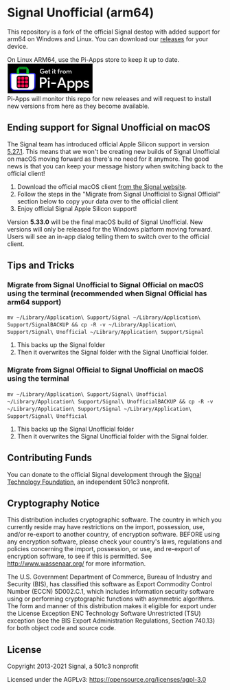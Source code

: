 <!-- Copyright 2014-2021 Signal Messenger, LLC -->
<!-- SPDX-License-Identifier: AGPL-3.0-only -->
# Signal Unofficial (arm64)

This repository is a fork of the official Signal destop with added support for arm64 on Windows and Linux. You can download our [releases](https://github.com/dennisameling/Signal-Desktop/releases) for your device.

On Linux ARM64, use the Pi-Apps store to keep it up to date.  
[![badge](https://github.com/Botspot/pi-apps/blob/master/icons/badge.png?raw=true)](https://github.com/Botspot/pi-apps)  
Pi-Apps will monitor this repo for new releases and will request to install new versions from here as they become available.  

## Ending support for Signal Unofficial on macOS

The Signal team has introduced official Apple Silicon support in version [5.27.1](https://github.com/signalapp/Signal-Desktop/releases/tag/v5.27.1). This means that we won't be creating new builds of Signal Unofficial on macOS moving forward as there's no need for it anymore. The good news is that you can keep your message history when switching back to the official client!

1. Download the official macOS client [from the Signal website](https://signal.org/nl/download/).
2. Follow the steps in the "Migrate from Signal Unofficial to Signal Official" section below to copy your data over to the official client
3. Enjoy official Signal Apple Silicon support!

Version **5.33.0** will be the final macOS build of Signal Unofficial. New versions will only be released for the Windows platform moving forward. Users will see an in-app dialog telling them to switch over to the official client.

## Tips and Tricks
### Migrate from Signal Unofficial to Signal Official on macOS using the terminal (recommended when Signal Official has arm64 support)

```mv ~/Library/Application\ Support/Signal ~/Library/Application\ Support/SignalBACKUP && cp -R -v ~/Library/Application\ Support/Signal\ Unofficial ~/Library/Application\ Support/Signal```

1. This backs up the Signal folder
1. Then it overwrites the Signal folder with the Signal Unofficial folder.

### Migrate from Signal Official to Signal Unofficial on macOS using the terminal

```mv ~/Library/Application\ Support/Signal\ Unofficial ~/Library/Application\ Support/Signal\ UnofficialBACKUP && cp -R -v ~/Library/Application\ Support/Signal ~/Library/Application\ Support/Signal\ Unofficial```

1. This backs up the Signal Unofficial folder
1. Then it overwrites the Signal Unofficial folder with the Signal folder.

## Contributing Funds

You can donate to the official Signal development through the [Signal Technology Foundation](https://Signal.org/donate), an independent 501c3 nonprofit.

## Cryptography Notice

This distribution includes cryptographic software. The country in which you currently reside may have restrictions on the import, possession, use, and/or re-export to another country, of encryption software.
BEFORE using any encryption software, please check your country's laws, regulations and policies concerning the import, possession, or use, and re-export of encryption software, to see if this is permitted.
See <http://www.wassenaar.org/> for more information.

The U.S. Government Department of Commerce, Bureau of Industry and Security (BIS), has classified this software as Export Commodity Control Number (ECCN) 5D002.C.1, which includes information security software using or performing cryptographic functions with asymmetric algorithms.
The form and manner of this distribution makes it eligible for export under the License Exception ENC Technology Software Unrestricted (TSU) exception (see the BIS Export Administration Regulations, Section 740.13) for both object code and source code.

## License

Copyright 2013-2021 Signal, a 501c3 nonprofit

Licensed under the AGPLv3: https://opensource.org/licenses/agpl-3.0
